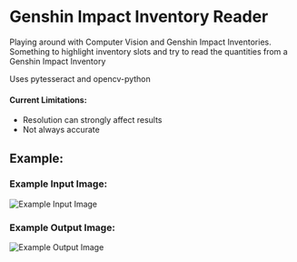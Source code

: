 # Genshin Impact Inventory Reader
Playing around with Computer Vision and Genshin Impact Inventories.
Something to highlight inventory slots and try to read the quantities from a Genshin Impact Inventory

Uses pytesseract and opencv-python

#### Current Limitations:
- Resolution can strongly affect results
- Not always accurate

## Example:
### Example Input Image: 
![Example Input Image](https://files.timothyji.com/projects/genshin-reader/ex.png)
### Example Output Image:
![Example Output Image](https://files.timothyji.com/projects/genshin-reader/ex_postreaderJ21.png)
